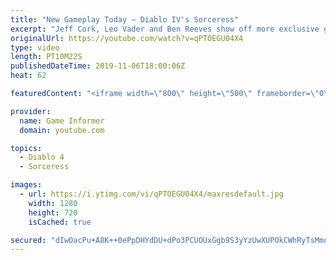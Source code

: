 ```yaml
---
title: "New Gameplay Today – Diablo IV's Sorceress"
excerpt: "Jeff Cork, Leo Vader and Ben Reeves show off more exclusive gameplay of Diablo IV, which can be viewed without commentary at ..."
originalUrl: https://youtube.com/watch?v=qPTOEGU04X4
type: video
length: PT10M22S
publishedDateTime: 2019-11-06T18:00:06Z
heat: 62

featuredContent: "<iframe width=\"800\" height=\"500\" frameborder=\"0\" src=\"https://www.youtube.com/embed/qPTOEGU04X4\" allow=\"accelerometer; autoplay; encrypted-media; gyroscope; picture-in-picture\" allowfullscreen></iframe>"

provider:
  name: Game Informer
  domain: youtube.com

topics:
  - Diablo 4
  - Sorceress

images:
  - url: https://i.ytimg.com/vi/qPTOEGU04X4/maxresdefault.jpg
    width: 1280
    height: 720
    isCached: true

secured: "dIwOacPu+A8K++0ePpDHYdDU+dPo3PCUOUxGgb9S3yYzUwXUPOkCWhRyTsMmqidFLLMhJVCZfgHc+9WhN5RcFne5mf2SHVG4231yvZ5x+yWQHrY+u2NjEfmXaf/L+WTOWg1Y32PBpD0a461U3TdyhH/CnUSpXcP7ZXX1QwACawSK0WFeNkl0EOEKGjVGSAozu8PD0Dnlgri5AGsUV7ZYXpDBSPuKZ6OT+K1UDV69t6I2j4JP5JR85cDsBYu9NQEtj20VTtPhCJ5DJQyJKJO5ll/j1jaeKPBgLWeyTKkY8h0BG/org5C3c3ZwdZ0bDCiOq480eF5bE3tjlr07+TQFEf/mfFG/AAfGgzahFal+7h8GlA2dI6gHX6EpL5dDjhIJk43/9z4KQsoLMtjCYzNQMjN9ogmyubSx8lomarjaclsWXHEXpV/WBWWs/Vji1Wjm;y+bt94TDO2QO3LfseeiUGg=="
---
```


